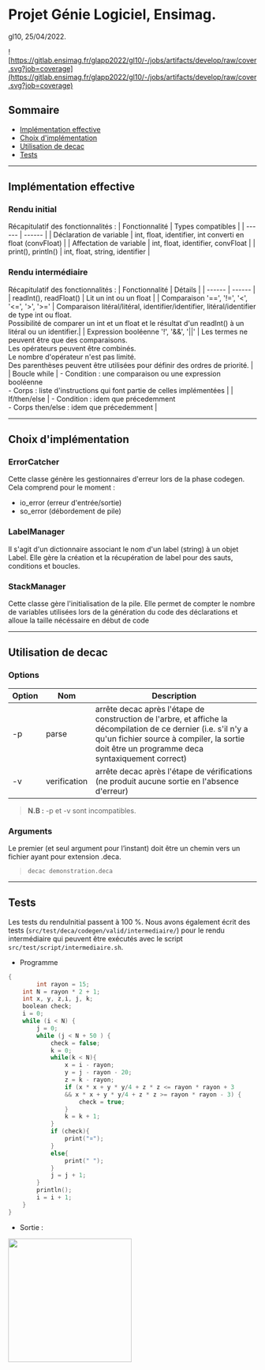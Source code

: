 # Projet Génie Logiciel, Ensimag.
gl10, 25/04/2022.

![https://gitlab.ensimag.fr/glapp2022/gl10/-/jobs/artifacts/develop/raw/cover.svg?job=coverage](https://gitlab.ensimag.fr/glapp2022/gl10/-/jobs/artifacts/develop/raw/cover.svg?job=coverage)
## Sommaire

 - [Implémentation effective](#implémentation-effective)
 - [Choix d'implémentation](#choix-dimplémentation)
 - [Utilisation de decac](#utilisation-de-decac)
 - [Tests](#tests)

---
## Implémentation effective
### Rendu initial
Récapitulatif des fonctionnalités :
| Fonctionnalité | Types compatibles |
| ------ | ------ |
| Déclaration de variable | int, float, identifier, int converti en float (convFloat) |
| Affectation de variable | int, float, identifier, convFloat |
| print(), println() | int, float, string, identifier |


### Rendu intermédiaire
Récapitulatif des fonctionnalités :
| Fonctionnalité | Détails |
| ------ | ------ |
| readInt(), readFloat() | Lit un int ou un float |
| Comparaison '==', '!=', '<', '<=', '>', '>=' | Comparaison litéral/litéral, identifier/identifier, litéral/identifier de type int ou float.<br />Possibilité de comparer un int et un float et le résultat d'un readInt() à un litéral ou un identifier.|
| Expression booléenne '!', '&&', '\|\|' | Les termes ne peuvent être que des comparaisons.<br />Les opérateurs peuvent être combinés.<br />Le nombre d'opérateur n'est pas limité.<br />Des parenthèses peuvent être utilisées pour définir des ordres de priorité. |
| Boucle while | - Condition : une comparaison ou une expression booléenne <br/> - Corps : liste d'instructions qui font partie de celles implémentées |
| If/then/else | - Condition : idem que précedemment<br/> - Corps then/else : idem que précedemment |
<br/>

---
## Choix d'implémentation

### ErrorCatcher
Cette classe génère les gestionnaires d'erreur lors de la phase codegen. Cela comprend pour le moment :
- io_error (erreur d'entrée/sortie)
- so_error (débordement de pile)
### LabelManager
Il s'agit d'un dictionnaire associant le nom d'un label (string) à un objet Label. Elle gère la création et la récupération de label pour des sauts, conditions et boucles.

### StackManager
Cette classe gère l'initialisation de la pile. Elle permet de compter le nombre de variables utilisées lors de la génération du code des déclarations et alloue la taille nécéssaire en début de code

---
## Utilisation de decac
### Options
| Option | Nom | Description |
| ------ | --- | ---------|
| -p | parse | arrête decac après l'étape de construction de l'arbre, et affiche la décompilation de ce dernier (i.e. s'il n'y a qu'un fichier source à compiler, la sortie doit être un programme deca syntaxiquement correct)
| -v | verification | arrête decac après l'étape de vérifications (ne produit aucune sortie en l'absence d'erreur) |
> **N.B :** -p et -v sont incompatibles. 

### Arguments
Le premier (et seul argument pour l’instant) doit être un chemin vers un fichier ayant pour extension .deca.

> ```decac demonstration.deca```

---
## Tests

Les tests du renduInitial passent à 100 %.
Nous avons également écrit des tests (```src/test/deca/codegen/valid/intermediaire/```) pour le rendu intermédiaire qui peuvent être exécutés avec le script ```src/test/script/intermediaire.sh```.

- Programme

```c
{
        int rayon = 15;
    int N = rayon * 2 + 1;
    int x, y, z,i, j, k;
    boolean check;
    i = 0;
    while (i < N) {
        j = 0;
        while (j < N + 50 ) {
            check = false;
            k = 0;
            while(k < N){
                x = i - rayon;
                y = j - rayon - 20;
                z = k - rayon;
                if (x * x + y * y/4 + z * z <= rayon * rayon + 3
                && x * x + y * y/4 + z * z >= rayon * rayon - 3) {
                    check = true;
                }
                k = k + 1;
            }
            if (check){
                print("¤");
            }
            else{
                print(" ");
            }
            j = j + 1;
        }
        println();
        i = i + 1;
    }
}
```
- Sortie :
<img src="https://cdn.discordapp.com/attachments/896722660027953162/985630903055290428/unknown.png" width=250>
